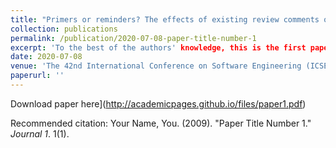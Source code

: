 ```yaml
---
title: "Primers or reminders? The effects of existing review comments on code review"
collection: publications
permalink: /publication/2020-07-08-paper-title-number-1
excerpt: 'To the best of the authors' knowledge, this is the first paper in the literature that investigates effects of availability bias on code review performance. Another novelty of this paper is the usage of a psychological setup that measures developers’ proneness to availability bias and triangulates them with developers’ subjective experience during code review.'
date: 2020-07-08
venue: 'The 42nd International Conference on Software Engineering (ICSE)'
paperurl: ''
---
```

 
Download paper here](http://academicpages.github.io/files/paper1.pdf)

Recommended citation: Your Name, You. (2009). "Paper Title Number 1." <i>Journal 1</i>. 1(1).
